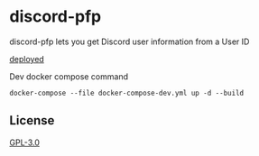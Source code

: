 # discord-pfp

discord-pfp lets you get Discord user information from a User ID

[deployed](https://id.c3dh.xyz)

Dev docker compose command

```console
docker-compose --file docker-compose-dev.yml up -d --build
```

## License

[GPL-3.0](https://choosealicense.com/licenses/gpl-3.0/)
